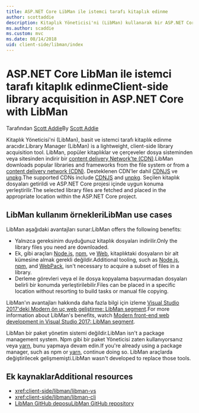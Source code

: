 ```yaml
---
title: ASP.NET Core LibMan ile istemci tarafı kitaplık edinme
author: scottaddie
description: Kitaplık Yöneticisi'ni (LibMan) kullanarak bir ASP.NET Core projesi içinde istemci tarafı kitaplık varlıkları yüklemeyi öğrenin.
ms.author: scaddie
ms.custom: mvc
ms.date: 08/14/2018
uid: client-side/libman/index
---
```

# <a name="client-side-library-acquisition-in-aspnet-core-with-libman"></a><span data-ttu-id="a36c3-103">ASP.NET Core LibMan ile istemci tarafı kitaplık edinme</span><span class="sxs-lookup"><span data-stu-id="a36c3-103">Client-side library acquisition in ASP.NET Core with LibMan</span></span>

<span data-ttu-id="a36c3-104">Tarafından [Scott Addie](https://twitter.com/Scott_Addie)</span><span class="sxs-lookup"><span data-stu-id="a36c3-104">By [Scott Addie](https://twitter.com/Scott_Addie)</span></span>

<span data-ttu-id="a36c3-105">Kitaplık Yöneticisi'ni (LibMan), basit ve istemci tarafı kitaplık edinme aracıdır.</span><span class="sxs-lookup"><span data-stu-id="a36c3-105">Library Manager (LibMan) is a lightweight, client-side library acquisition tool.</span></span> <span data-ttu-id="a36c3-106">LibMan, popüler kitaplıklar ve çerçeveler dosya sisteminden veya sitesinden indirir bir [content delivery Network'te (CDN)](https://wikipedia.org/wiki/Content_delivery_network).</span><span class="sxs-lookup"><span data-stu-id="a36c3-106">LibMan downloads popular libraries and frameworks from the file system or from a [content delivery network (CDN)](https://wikipedia.org/wiki/Content_delivery_network).</span></span> <span data-ttu-id="a36c3-107">Desteklenen CDN'ler dahil [CDNJS](https://cdnjs.com/) ve [unpkg](https://unpkg.com/#/).</span><span class="sxs-lookup"><span data-stu-id="a36c3-107">The supported CDNs include [CDNJS](https://cdnjs.com/) and [unpkg](https://unpkg.com/#/).</span></span> <span data-ttu-id="a36c3-108">Seçilen kitaplık dosyaları getirildi ve ASP.NET Core projesi içinde uygun konuma yerleştirilir.</span><span class="sxs-lookup"><span data-stu-id="a36c3-108">The selected library files are fetched and placed in the appropriate location within the ASP.NET Core project.</span></span>

## <a name="libman-use-cases"></a><span data-ttu-id="a36c3-109">LibMan kullanım örnekleri</span><span class="sxs-lookup"><span data-stu-id="a36c3-109">LibMan use cases</span></span>

<span data-ttu-id="a36c3-110">LibMan aşağıdaki avantajları sunar:</span><span class="sxs-lookup"><span data-stu-id="a36c3-110">LibMan offers the following benefits:</span></span>

* <span data-ttu-id="a36c3-111">Yalnızca gereksinim duyduğunuz kitaplık dosyaları indirilir.</span><span class="sxs-lookup"><span data-stu-id="a36c3-111">Only the library files you need are downloaded.</span></span>
* <span data-ttu-id="a36c3-112">Ek, gibi araçları [Node.js](https://nodejs.org), [npm](https://www.npmjs.com), ve [Web](https://webpack.js.org), kitaplıktaki dosyaların bir alt kümesine almak gerekli değildir.</span><span class="sxs-lookup"><span data-stu-id="a36c3-112">Additional tooling, such as [Node.js](https://nodejs.org), [npm](https://www.npmjs.com), and [WebPack](https://webpack.js.org), isn't necessary to acquire a subset of files in a library.</span></span>
* <span data-ttu-id="a36c3-113">Derleme görevleri veya el ile dosya kopyalama başvurmadan dosyaları belirli bir konumda yerleştirilebilir.</span><span class="sxs-lookup"><span data-stu-id="a36c3-113">Files can be placed in a specific location without resorting to build tasks or manual file copying.</span></span>

<span data-ttu-id="a36c3-114">LibMan'ın avantajları hakkında daha fazla bilgi için izleme [Visual Studio 2017'deki Modern ön uç web geliştirme: LibMan segment](https://channel9.msdn.com/Events/Build/2017/B8073#time=43m34s).</span><span class="sxs-lookup"><span data-stu-id="a36c3-114">For more information about LibMan's benefits, watch [Modern front-end web development in Visual Studio 2017: LibMan segment](https://channel9.msdn.com/Events/Build/2017/B8073#time=43m34s).</span></span>

<span data-ttu-id="a36c3-115">LibMan bir paket yönetim sistemi değildir.</span><span class="sxs-lookup"><span data-stu-id="a36c3-115">LibMan isn't a package management system.</span></span> <span data-ttu-id="a36c3-116">Npm gibi bir paket Yöneticisi zaten kullanıyorsanız veya [yarn](https://yarnpkg.com), bunu yapmaya devam edin.</span><span class="sxs-lookup"><span data-stu-id="a36c3-116">If you're already using a package manager, such as npm or [yarn](https://yarnpkg.com), continue doing so.</span></span> <span data-ttu-id="a36c3-117">LibMan araçlarda değiştirilecek gelişmemişti.</span><span class="sxs-lookup"><span data-stu-id="a36c3-117">LibMan wasn't developed to replace those tools.</span></span>

## <a name="additional-resources"></a><span data-ttu-id="a36c3-118">Ek kaynaklar</span><span class="sxs-lookup"><span data-stu-id="a36c3-118">Additional resources</span></span>

* <xref:client-side/libman/libman-vs>
* <xref:client-side/libman/libman-cli>
* [<span data-ttu-id="a36c3-119">LibMan GitHub deposu</span><span class="sxs-lookup"><span data-stu-id="a36c3-119">LibMan GitHub repository</span></span>](https://github.com/aspnet/LibraryManager)
